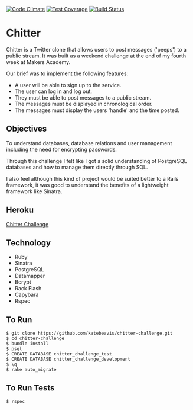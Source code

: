 [![Code Climate](https://codeclimate.com/github/katebeavis/chitter-challenge/badges/gpa.svg)](https://codeclimate.com/github/katebeavis/chitter-challenge) [![Test Coverage](https://codeclimate.com/github/katebeavis/chitter-challenge/badges/coverage.svg)](https://codeclimate.com/github/katebeavis/chitter-challenge) [![Build Status](https://travis-ci.org/katebeavis/chitter-challenge.svg?branch=master)](https://travis-ci.org/katebeavis/chitter-challenge)
# Chitter

Chitter is a Twitter clone that allows users to post messages ('peeps') to a public stream. It was built as a weekend challenge at the end of my fourth week at Makers Academy.

Our brief was to implement the following features:

- A user will be able to sign up to the service.
- The user can log in and log out.
- They must be able to post messages to a public stream.
- The messages must be displayed in chronological order.
- The messages must display the users 'handle' and the time posted.

## Objectives
To understand databases, database relations and user management including the need for encrypting passwords.

Through this challenge I felt like I got a solid understanding of PostgreSQL databases and how to manage them directly through SQL.

I also feel although this kind of project would be suited better to a Rails framework, it was good to understand the benefits of a lightweight framework like Sinatra.

## Heroku
[Chitter Challenge](https://chitter-kate.herokuapp.com)

## Technology
- Ruby
- Sinatra
- PostgreSQL
- Datamapper
- Bcrypt
- Rack Flash
- Capybara
- Rspec

## To Run
```
$ git clone https://github.com/katebeavis/chitter-challenge.git
$ cd chitter-challenge
$ bundle install
$ psql
$ CREATE DATABASE chitter_challenge_test
$ CREATE DATABASE chitter_challenge_development
$ \q
$ rake auto_migrate
```

## To Run Tests
```
$ rspec
```

